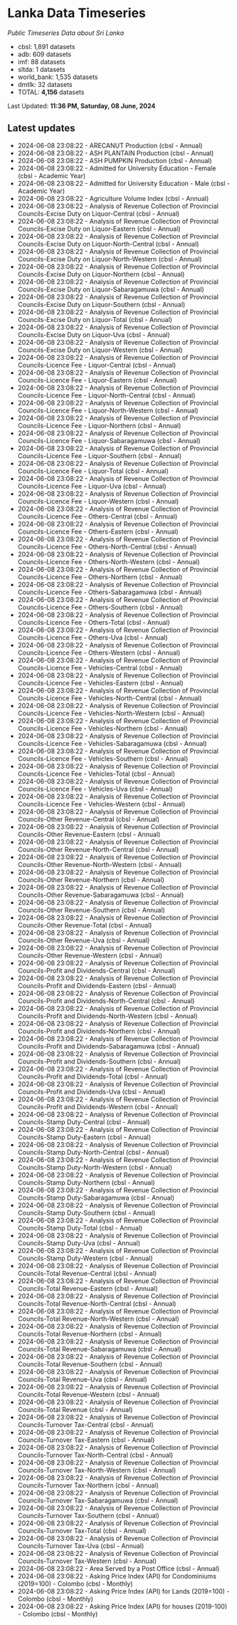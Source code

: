# Lanka Data Timeseries
*Public Timeseries Data about Sri Lanka*

* cbsl: 1,891 datasets
* adb: 609 datasets
* imf: 88 datasets
* sltda: 1 datasets
* world_bank: 1,535 datasets
* dmtlk: 32 datasets
* TOTAL: **4,156** datasets

Last Updated: **11:36 PM, Saturday, 08 June, 2024**

## Latest updates

* 2024-06-08 23:08:22 - ARECANUT Production (cbsl - Annual)
* 2024-06-08 23:08:22 - ASH PLANTAIN Production (cbsl - Annual)
* 2024-06-08 23:08:22 - ASH PUMPKIN Production (cbsl - Annual)
* 2024-06-08 23:08:22 - Admitted for University Education - Female (cbsl - Academic Year)
* 2024-06-08 23:08:22 - Admitted for University Education - Male (cbsl - Academic Year)
* 2024-06-08 23:08:22 - Agriculture Volume Index (cbsl - Annual)
* 2024-06-08 23:08:22 - Analysis of Revenue Collection of Provincial Councils-Excise Duty on Liquor-Central (cbsl - Annual)
* 2024-06-08 23:08:22 - Analysis of Revenue Collection of Provincial Councils-Excise Duty on Liquor-Eastern (cbsl - Annual)
* 2024-06-08 23:08:22 - Analysis of Revenue Collection of Provincial Councils-Excise Duty on Liquor-North-Central (cbsl - Annual)
* 2024-06-08 23:08:22 - Analysis of Revenue Collection of Provincial Councils-Excise Duty on Liquor-North-Western (cbsl - Annual)
* 2024-06-08 23:08:22 - Analysis of Revenue Collection of Provincial Councils-Excise Duty on Liquor-Northern (cbsl - Annual)
* 2024-06-08 23:08:22 - Analysis of Revenue Collection of Provincial Councils-Excise Duty on Liquor-Sabaragamuwa (cbsl - Annual)
* 2024-06-08 23:08:22 - Analysis of Revenue Collection of Provincial Councils-Excise Duty on Liquor-Southern (cbsl - Annual)
* 2024-06-08 23:08:22 - Analysis of Revenue Collection of Provincial Councils-Excise Duty on Liquor-Total (cbsl - Annual)
* 2024-06-08 23:08:22 - Analysis of Revenue Collection of Provincial Councils-Excise Duty on Liquor-Uva (cbsl - Annual)
* 2024-06-08 23:08:22 - Analysis of Revenue Collection of Provincial Councils-Excise Duty on Liquor-Western (cbsl - Annual)
* 2024-06-08 23:08:22 - Analysis of Revenue Collection of Provincial Councils-Licence Fee - Liquor-Central (cbsl - Annual)
* 2024-06-08 23:08:22 - Analysis of Revenue Collection of Provincial Councils-Licence Fee - Liquor-Eastern (cbsl - Annual)
* 2024-06-08 23:08:22 - Analysis of Revenue Collection of Provincial Councils-Licence Fee - Liquor-North-Central (cbsl - Annual)
* 2024-06-08 23:08:22 - Analysis of Revenue Collection of Provincial Councils-Licence Fee - Liquor-North-Western (cbsl - Annual)
* 2024-06-08 23:08:22 - Analysis of Revenue Collection of Provincial Councils-Licence Fee - Liquor-Northern (cbsl - Annual)
* 2024-06-08 23:08:22 - Analysis of Revenue Collection of Provincial Councils-Licence Fee - Liquor-Sabaragamuwa (cbsl - Annual)
* 2024-06-08 23:08:22 - Analysis of Revenue Collection of Provincial Councils-Licence Fee - Liquor-Southern (cbsl - Annual)
* 2024-06-08 23:08:22 - Analysis of Revenue Collection of Provincial Councils-Licence Fee - Liquor-Total (cbsl - Annual)
* 2024-06-08 23:08:22 - Analysis of Revenue Collection of Provincial Councils-Licence Fee - Liquor-Uva (cbsl - Annual)
* 2024-06-08 23:08:22 - Analysis of Revenue Collection of Provincial Councils-Licence Fee - Liquor-Western (cbsl - Annual)
* 2024-06-08 23:08:22 - Analysis of Revenue Collection of Provincial Councils-Licence Fee - Others-Central (cbsl - Annual)
* 2024-06-08 23:08:22 - Analysis of Revenue Collection of Provincial Councils-Licence Fee - Others-Eastern (cbsl - Annual)
* 2024-06-08 23:08:22 - Analysis of Revenue Collection of Provincial Councils-Licence Fee - Others-North-Central (cbsl - Annual)
* 2024-06-08 23:08:22 - Analysis of Revenue Collection of Provincial Councils-Licence Fee - Others-North-Western (cbsl - Annual)
* 2024-06-08 23:08:22 - Analysis of Revenue Collection of Provincial Councils-Licence Fee - Others-Northern (cbsl - Annual)
* 2024-06-08 23:08:22 - Analysis of Revenue Collection of Provincial Councils-Licence Fee - Others-Sabaragamuwa (cbsl - Annual)
* 2024-06-08 23:08:22 - Analysis of Revenue Collection of Provincial Councils-Licence Fee - Others-Southern (cbsl - Annual)
* 2024-06-08 23:08:22 - Analysis of Revenue Collection of Provincial Councils-Licence Fee - Others-Total (cbsl - Annual)
* 2024-06-08 23:08:22 - Analysis of Revenue Collection of Provincial Councils-Licence Fee - Others-Uva (cbsl - Annual)
* 2024-06-08 23:08:22 - Analysis of Revenue Collection of Provincial Councils-Licence Fee - Others-Western (cbsl - Annual)
* 2024-06-08 23:08:22 - Analysis of Revenue Collection of Provincial Councils-Licence Fee - Vehicles-Central (cbsl - Annual)
* 2024-06-08 23:08:22 - Analysis of Revenue Collection of Provincial Councils-Licence Fee - Vehicles-Eastern (cbsl - Annual)
* 2024-06-08 23:08:22 - Analysis of Revenue Collection of Provincial Councils-Licence Fee - Vehicles-North-Central (cbsl - Annual)
* 2024-06-08 23:08:22 - Analysis of Revenue Collection of Provincial Councils-Licence Fee - Vehicles-North-Western (cbsl - Annual)
* 2024-06-08 23:08:22 - Analysis of Revenue Collection of Provincial Councils-Licence Fee - Vehicles-Northern (cbsl - Annual)
* 2024-06-08 23:08:22 - Analysis of Revenue Collection of Provincial Councils-Licence Fee - Vehicles-Sabaragamuwa (cbsl - Annual)
* 2024-06-08 23:08:22 - Analysis of Revenue Collection of Provincial Councils-Licence Fee - Vehicles-Southern (cbsl - Annual)
* 2024-06-08 23:08:22 - Analysis of Revenue Collection of Provincial Councils-Licence Fee - Vehicles-Total (cbsl - Annual)
* 2024-06-08 23:08:22 - Analysis of Revenue Collection of Provincial Councils-Licence Fee - Vehicles-Uva (cbsl - Annual)
* 2024-06-08 23:08:22 - Analysis of Revenue Collection of Provincial Councils-Licence Fee - Vehicles-Western (cbsl - Annual)
* 2024-06-08 23:08:22 - Analysis of Revenue Collection of Provincial Councils-Other Revenue-Central (cbsl - Annual)
* 2024-06-08 23:08:22 - Analysis of Revenue Collection of Provincial Councils-Other Revenue-Eastern (cbsl - Annual)
* 2024-06-08 23:08:22 - Analysis of Revenue Collection of Provincial Councils-Other Revenue-North-Central (cbsl - Annual)
* 2024-06-08 23:08:22 - Analysis of Revenue Collection of Provincial Councils-Other Revenue-North-Western (cbsl - Annual)
* 2024-06-08 23:08:22 - Analysis of Revenue Collection of Provincial Councils-Other Revenue-Northern (cbsl - Annual)
* 2024-06-08 23:08:22 - Analysis of Revenue Collection of Provincial Councils-Other Revenue-Sabaragamuwa (cbsl - Annual)
* 2024-06-08 23:08:22 - Analysis of Revenue Collection of Provincial Councils-Other Revenue-Southern (cbsl - Annual)
* 2024-06-08 23:08:22 - Analysis of Revenue Collection of Provincial Councils-Other Revenue-Total (cbsl - Annual)
* 2024-06-08 23:08:22 - Analysis of Revenue Collection of Provincial Councils-Other Revenue-Uva (cbsl - Annual)
* 2024-06-08 23:08:22 - Analysis of Revenue Collection of Provincial Councils-Other Revenue-Western (cbsl - Annual)
* 2024-06-08 23:08:22 - Analysis of Revenue Collection of Provincial Councils-Profit and Dividends-Central (cbsl - Annual)
* 2024-06-08 23:08:22 - Analysis of Revenue Collection of Provincial Councils-Profit and Dividends-Eastern (cbsl - Annual)
* 2024-06-08 23:08:22 - Analysis of Revenue Collection of Provincial Councils-Profit and Dividends-North-Central (cbsl - Annual)
* 2024-06-08 23:08:22 - Analysis of Revenue Collection of Provincial Councils-Profit and Dividends-North-Western (cbsl - Annual)
* 2024-06-08 23:08:22 - Analysis of Revenue Collection of Provincial Councils-Profit and Dividends-Northern (cbsl - Annual)
* 2024-06-08 23:08:22 - Analysis of Revenue Collection of Provincial Councils-Profit and Dividends-Sabaragamuwa (cbsl - Annual)
* 2024-06-08 23:08:22 - Analysis of Revenue Collection of Provincial Councils-Profit and Dividends-Southern (cbsl - Annual)
* 2024-06-08 23:08:22 - Analysis of Revenue Collection of Provincial Councils-Profit and Dividends-Total (cbsl - Annual)
* 2024-06-08 23:08:22 - Analysis of Revenue Collection of Provincial Councils-Profit and Dividends-Uva (cbsl - Annual)
* 2024-06-08 23:08:22 - Analysis of Revenue Collection of Provincial Councils-Profit and Dividends-Western (cbsl - Annual)
* 2024-06-08 23:08:22 - Analysis of Revenue Collection of Provincial Councils-Stamp Duty-Central (cbsl - Annual)
* 2024-06-08 23:08:22 - Analysis of Revenue Collection of Provincial Councils-Stamp Duty-Eastern (cbsl - Annual)
* 2024-06-08 23:08:22 - Analysis of Revenue Collection of Provincial Councils-Stamp Duty-North-Central (cbsl - Annual)
* 2024-06-08 23:08:22 - Analysis of Revenue Collection of Provincial Councils-Stamp Duty-North-Western (cbsl - Annual)
* 2024-06-08 23:08:22 - Analysis of Revenue Collection of Provincial Councils-Stamp Duty-Northern (cbsl - Annual)
* 2024-06-08 23:08:22 - Analysis of Revenue Collection of Provincial Councils-Stamp Duty-Sabaragamuwa (cbsl - Annual)
* 2024-06-08 23:08:22 - Analysis of Revenue Collection of Provincial Councils-Stamp Duty-Southern (cbsl - Annual)
* 2024-06-08 23:08:22 - Analysis of Revenue Collection of Provincial Councils-Stamp Duty-Total (cbsl - Annual)
* 2024-06-08 23:08:22 - Analysis of Revenue Collection of Provincial Councils-Stamp Duty-Uva (cbsl - Annual)
* 2024-06-08 23:08:22 - Analysis of Revenue Collection of Provincial Councils-Stamp Duty-Western (cbsl - Annual)
* 2024-06-08 23:08:22 - Analysis of Revenue Collection of Provincial Councils-Total Revenue-Central (cbsl - Annual)
* 2024-06-08 23:08:22 - Analysis of Revenue Collection of Provincial Councils-Total Revenue-Eastern (cbsl - Annual)
* 2024-06-08 23:08:22 - Analysis of Revenue Collection of Provincial Councils-Total Revenue-North-Central (cbsl - Annual)
* 2024-06-08 23:08:22 - Analysis of Revenue Collection of Provincial Councils-Total Revenue-North-Western (cbsl - Annual)
* 2024-06-08 23:08:22 - Analysis of Revenue Collection of Provincial Councils-Total Revenue-Northern (cbsl - Annual)
* 2024-06-08 23:08:22 - Analysis of Revenue Collection of Provincial Councils-Total Revenue-Sabaragamuwa (cbsl - Annual)
* 2024-06-08 23:08:22 - Analysis of Revenue Collection of Provincial Councils-Total Revenue-Southern (cbsl - Annual)
* 2024-06-08 23:08:22 - Analysis of Revenue Collection of Provincial Councils-Total Revenue-Uva (cbsl - Annual)
* 2024-06-08 23:08:22 - Analysis of Revenue Collection of Provincial Councils-Total Revenue-Western (cbsl - Annual)
* 2024-06-08 23:08:22 - Analysis of Revenue Collection of Provincial Councils-Total Revenue (cbsl - Annual)
* 2024-06-08 23:08:22 - Analysis of Revenue Collection of Provincial Councils-Turnover Tax-Central (cbsl - Annual)
* 2024-06-08 23:08:22 - Analysis of Revenue Collection of Provincial Councils-Turnover Tax-Eastern (cbsl - Annual)
* 2024-06-08 23:08:22 - Analysis of Revenue Collection of Provincial Councils-Turnover Tax-North-Central (cbsl - Annual)
* 2024-06-08 23:08:22 - Analysis of Revenue Collection of Provincial Councils-Turnover Tax-North-Western (cbsl - Annual)
* 2024-06-08 23:08:22 - Analysis of Revenue Collection of Provincial Councils-Turnover Tax-Northern (cbsl - Annual)
* 2024-06-08 23:08:22 - Analysis of Revenue Collection of Provincial Councils-Turnover Tax-Sabaragamuwa (cbsl - Annual)
* 2024-06-08 23:08:22 - Analysis of Revenue Collection of Provincial Councils-Turnover Tax-Southern (cbsl - Annual)
* 2024-06-08 23:08:22 - Analysis of Revenue Collection of Provincial Councils-Turnover Tax-Total (cbsl - Annual)
* 2024-06-08 23:08:22 - Analysis of Revenue Collection of Provincial Councils-Turnover Tax-Uva (cbsl - Annual)
* 2024-06-08 23:08:22 - Analysis of Revenue Collection of Provincial Councils-Turnover Tax-Western (cbsl - Annual)
* 2024-06-08 23:08:22 - Area Served by a Post Office (cbsl - Annual)
* 2024-06-08 23:08:22 - Asking Price Index (API) for Condominiums (2019=100) - Colombo (cbsl - Monthly)
* 2024-06-08 23:08:22 - Asking Price Index (API) for Lands (2019=100) - Colombo (cbsl - Monthly)
* 2024-06-08 23:08:22 - Asking Price Index (API) for houses (2019-100) - Colombo (cbsl - Monthly)